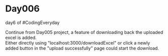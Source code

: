 # Day006
day6 of #CodingEveryday

Continue from Day005 project, a feature of downloading back the uploaded excel is added.  
Either directly using "localhost:3000/downloadExcel" or click a newly added button in the "upload successfully" page could start the download.